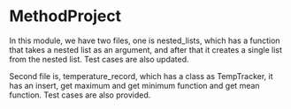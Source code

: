 # MethodProject

In this module, we have two files, one is nested_lists, which has a function that takes a nested list as an argument, 
and after that it creates a single list from the nested list. Test cases are also updated.

Second file is, temperature_record, which has a class as TempTracker, it has an insert, get maximum and get minimum
function and get mean function. Test cases are also provided.
